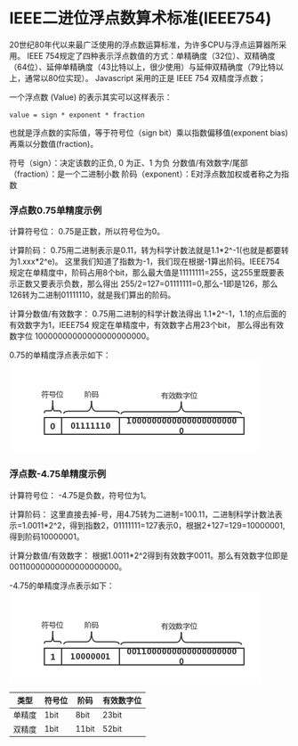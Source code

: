 # IEEE二进位浮点数算术标准(IEEE754)

20世纪80年代以来最广泛使用的浮点数运算标准，为许多CPU与浮点运算器所采用。
IEEE 754规定了四种表示浮点数值的方式：单精确度（32位）、双精确度（64位）、延伸单精确度（43比特以上，很少使用）与延伸双精确度（79比特以上，通常以80位实现）。
Javascript 采用的正是 IEEE 754 双精度浮点数；


一个浮点数 (Value) 的表示其实可以这样表示：

```
value = sign * exponent * fraction
```

也就是浮点数的实际值，等于符号位（sign bit）乘以指数偏移值(exponent bias)再乘以分数值(fraction)。

符号（sign）：决定该数的正负, 0 为正、1 为负
分数值/有效数字/尾部（fraction）：是一个二进制小数
阶码（exponent）：E对浮点数加权或者称之为指数

### **浮点数0.75单精度示例**

计算符号位：
0.75是正数，所以符号位为0。

计算阶码：
0.75用二进制表示是0.11，转为科学计数法就是1.1\*2^-1(也就是都要转为1.xxx\*2^e)。
这里我们知道了指数为-1，我们现在根据-1算出阶码。IEEE754 规定在单精度中，阶码占用8个bit，那么最大值是11111111=255，这255里既要表示正数又要表示负数，那么得出 255/2=127=01111111=0,那么-1即是126，那么126转为二进制01111110，就是我们算出的阶码。

计算分数值/有效数字：
0.75用二进制的科学计数法得出 1.1\*2^-1，1.1的点后面的有效数字为1，IEEE754 规定在单精度中，有效数字占用23个bit，
那么得出有效数字位 10000000000000000000000。

0.75的单精度浮点表示如下：
![demo](images/IEEE745-0.75-demo.jpg)

### **浮点数-4.75单精度示例**

计算符号位：
-4.75是负数，符号位为1。

计算阶码：
这里直接去掉-号，用4.75转为二进制=100.11，二进制科学计数法表示=1.0011\*2^2，得到指数2，01111111=127表示0，根据2+127=129=10000001,得到阶码10000001。

计算分数值/有效数字：
根据1.0011\*2^2得到有效数字0011。那么有效数字位即是00110000000000000000000。

-4.75的单精度浮点表示如下：
![demo](images/IEEE745--4.75-demo.jpg)


|类型|符号位|阶码|有效数字位|
|---|-----|----|--------|
|单精度|1bit|8bit|23bit|
|双精度|1bit|11bit|52bit|
